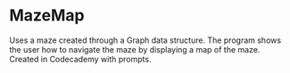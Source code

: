 # MazeMap
Uses a maze created through a Graph data structure. The program shows the user how to navigate the maze by displaying a map of the maze.  Created in Codecademy with prompts.

